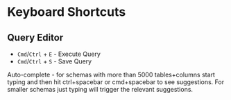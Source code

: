 # Keyboard Shortcuts

## Query Editor

* `Cmd`/`Ctrl` + `E` - Execute Query
* `Cmd`/`Ctrl` + `S` - Save Query

Auto-complete - for schemas with more than 5000 tables+columns start typing and then hit ctrl+spacebar or cmd+spacebar to see suggestions. For smaller schemas just typing will trigger the relevant suggestions.
